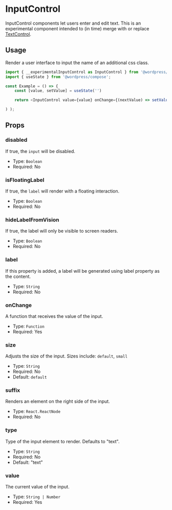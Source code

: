 # InputControl

InputControl components let users enter and edit text. This is an experimental component intended to (in time) merge with or replace [TextControl](../text-control).

## Usage

Render a user interface to input the name of an additional css class.

```js
import { __experimentalInputControl as InputControl } from '@wordpress/components';
import { useState } from '@wordpress/compose';

const Example = () => {
	const [value, setValue] = useState('')

	return <InputControl value={value} onChange={(nextValue) => setValue(nextValue)} />

) );
```

## Props

### disabled

If true, the `input` will be disabled.

-   Type: `Boolean`
-   Required: No

### isFloatingLabel

If true, the `label` will render with a floating interaction.

-   Type: `Boolean`
-   Required: No

### hideLabelFromVision

If true, the label will only be visible to screen readers.

-   Type: `Boolean`
-   Required: No

### label

If this property is added, a label will be generated using label property as the content.

-   Type: `String`
-   Required: No

### onChange

A function that receives the value of the input.

-   Type: `Function`
-   Required: Yes

### size

Adjusts the size of the input.
Sizes include: `default`, `small`

-   Type: `String`
-   Required: No
-   Default: `default`

### suffix

Renders an element on the right side of the input.

-   Type: `React.ReactNode`
-   Required: No

### type

Type of the input element to render. Defaults to "text".

-   Type: `String`
-   Required: No
-   Default: "text"

### value

The current value of the input.

-   Type: `String | Number`
-   Required: Yes
